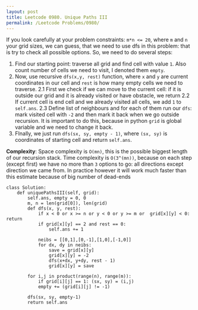 ```yaml
---
layout: post
title: Leetcode 0980. Unique Paths III
permalink: /Leetcode Problems/0980/
---
```


If you look carefully at your problem constraints: `m*n <= 20`, where `m` and `n` your grid sizes, we can guess, that we need to use dfs in this problem: that is try to check all possible options. So, we need to do several steps:

1. Find our starting point: traverse all grid and find cell with value `1`. Also count number of cells we need to visit, I denoted them `empty`.
2. Now, use recursive `dfs(x,y, rest)` function, where `x` and `y` are current coordinates in our cell and `rest` is how many empty cells we need to traverse.
2.1 First we check if we can move to the current cell: if it is outside our grid and it is already visited or have obstacle, we return
2.2 If current cell is end cell and we already visited all cells, we add `1` to `self.ans`.
2.3 Define list of neighbours and for each of them run our `dfs`: mark visited cell with `-2` and then mark it back when we go outside recursion. It is important to do this, because in python `grid` is global variable and we need to change it back.
3. FInally, we just run `dfs(sx, sy, empty - 1)`, where `(sx, sy)` is coordinates of starting cell and return `self.ans`.

**Complexity**: Space complexity is `O(mn)`, this is the possible biggest length of our recursion stack. Time complexity is `O(3^(mn))`, because on each step (except first) we have no more than `3` options to go: all directions except direction we came from. In practice however it will work much faster than this estimate because of big number of dead-ends

```
class Solution:
    def uniquePathsIII(self, grid):
        self.ans, empty = 0, 0
        m, n = len(grid[0]), len(grid)
        def dfs(x, y, rest):
            if x < 0 or x >= n or y < 0 or y >= m or  grid[x][y] < 0: return
            if grid[x][y] == 2 and rest == 0:
                self.ans += 1
            
            neibs = [[0,1],[0,-1],[1,0],[-1,0]]
            for dx, dy in neibs:
                save = grid[x][y]
                grid[x][y] = -2
                dfs(x+dx, y+dy, rest - 1)
                grid[x][y] = save
            
        for i,j in product(range(n), range(m)):
            if grid[i][j] == 1: (sx, sy) = (i,j)
            empty += (grid[i][j] != -1)

        dfs(sx, sy, empty-1)
        return self.ans
```